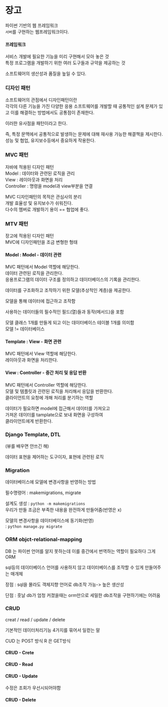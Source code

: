 # 장고

파이썬 기반의 웹 프레임워크<br>
`서버`를 구현하는 웹프레임워크이다.

#### 프레임워크
서비스 개발에 필요한 기능을 미리 구현해서 모아 놓은 것<br>
특정 프로그램을 개발하기 위한 여러 도구들과 규약을 제공하는 것

소프트웨어의 생산성과 품질을 높일 수 있다.

### 디자인 패턴
소프트웨어의 관점에서 디자인패턴이란<br>
각각의 다른 기능을 가진 다양한 응용 소프트웨어를 개발할 때 공통적인 설계 문제가 있고 이를 해결하는 방법에서도 공통점이 존재한다.

이러한 유사점을 패턴이라고 한다.

즉, 특정 문맥에서 공통적으로 발생하는 문제에 대해 재사용 가능한 해결책을 제시한다.<br>
성능 및 협업, 유지보수등에서 중요하게 작용한다.


### MVC 패턴
자바에 적용된 디자인 패턴<br>
Model : 데이터와 관련된 로직을 관리<br>
View : 레이아웃과 화면을 처리<br>
Controller : 명령을 model과 view부분을 연결

MVC 디자인패턴의 목적은 관심사의 분리<br>
개발 효율성 및 유지보수가 쉬워진다.<br>
다수의 멤버로 개발하기 용이 == 협업에 좋다.


### MTV 패턴
장고에 적용된 디자인 패턴<br>
MVC에 디자인패턴을 조금 변형한 형태 

#### Model : Model - 데이터 관련
MVC 패턴에서 Model 역할에 해당한다.<br>
데이터 관련된 로직을 관리한다.<br>
응용프로그램의 데이터 구조를 정의하고 데이터베이스의 기록을 관리한다.<br>

데이터를 구조화하고 조작하기 위한 모델(추상적인 계층)을 제공한다.

모델을 통해 데이터에 접근하고 조작함

사용하는 데이터들의 필수적인 필드(열)들과 동작(메서드)을 포함

모델 클래스 1개를 만들게 되고 이는 데이터베이스 테이블 1개를 의미함<br>
모델 != 데이터베이스

#### Template : View - 화면 관련
MVC 패턴에서 View 역할에 해당한다.<br>
레이아웃과 화면을 처리한다.<br>

#### View : Controller - 중간 처리 및 응답 반환
MVC 패턴에서 Controller 역할에 해당한다.<br>
모델 및 템플릿과 괸련된 로직을 처리해서 응답을 반환한다.<br>
클라이언트의 요청에 개해 처리를 분기하는 역할

데이터가 필요하면 model에 접근해서 데이터를 가져오고<br>
가져온 데이터를 tamplate으로 보내 화면을 구성하여<br>
클라이언트에게 반환한다.

### Django Template, DTL
(뷰를 배우면 안쓰긴 해)

데이터 표현을 제어하는 도구이자, 표현에 관련된 로직


### Migration
데이터베이스에 모델에 변경사항을 반영하는 방법

필수명령어 : makemigrations, migrate

설계도 생성 : `python -m makemigrations`<br>
우리가 만들 조금은 부족한 내용을 완전하게 만들어줌(반영은 x)

모델의 변경사항을 데이터베이스에 동기화(반영)<br>
: `python manage.py migrate`


### ORM objct-relational-mapping
DB 는 파이썬 언어를 알지 못하는데 이를 중간에서 번역하는 역할이 필요하다 그게 ORM

sql등의 데이터베이스 언어를 사용하지 않고 데이터베이스를 조작할 수 있게 만들어주는 매개체

장점 : sql을 몰라도 객체지향 언어로 db조작 가능-> 높은 생산성

단점 : 훗날 db가 엄청 커졌을때는 orm만으로 세밀한 db조작을 구현하기에는 어려움

### CRUD
creat / read / update / delete

기본적인 데이터처리기능 4가지를 묶어서 일컫는 말

CUD 는 POST 방식
R 은 GET방식

#### CRUD - Crete

#### CRUD - Read

#### CRUD - Update
수정은 조회가 우선시되어야함

#### CRUD - Delete
